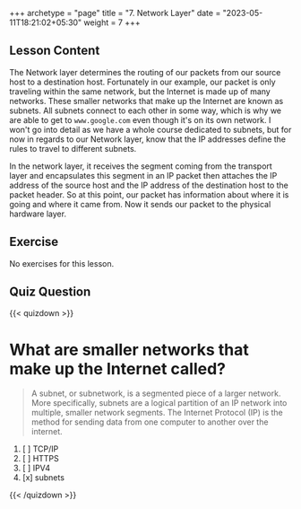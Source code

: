 +++
archetype = "page"
title = "7. Network Layer"
date = "2023-05-11T18:21:02+05:30"
weight = 7
+++

## Lesson Content

The Network layer determines the routing of our packets from our source host to a destination host. Fortunately in our example, our packet is only traveling within the same network, but the Internet is made up of many networks. These smaller networks that make up the Internet are known as subnets. All subnets connect to each other in some way, which is why we are able to get to `www.google.com` even though it's on its own network. I won't go into detail as we have a whole course dedicated to subnets, but for now in regards to our Network layer, know that the IP addresses define the rules to travel to different subnets. 

In the network layer, it receives the segment coming from the transport layer and encapsulates this segment in an IP packet then attaches the IP address of the source host and the IP address of the destination host to the packet header. So at this point, our packet has information about where it is going and where it came from. Now it sends our packet to the physical hardware layer.

## Exercise

No exercises for this lesson.

## Quiz Question

{{< quizdown >}}

# What are smaller networks that make up the Internet called?

> A subnet, or subnetwork, is a segmented piece of a larger network. More specifically, subnets are a logical partition of an IP network into multiple, smaller network segments. The Internet Protocol (IP) is the method for sending data from one computer to another over the internet.

1. [ ] TCP/IP
2. [ ] HTTPS
3. [ ] IPV4
4. [x] subnets

{{< /quizdown >}}
